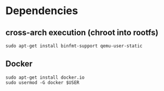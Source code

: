 # Dependencies

## cross-arch execution (chroot into rootfs)

```
sudo apt-get install binfmt-support qemu-user-static
```

## Docker

```
sudo apt-get install docker.io
sudo usermod -G docker $USER
```
